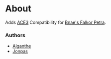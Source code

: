 # About

Adds [ACE3](https://github.com/acemod/ACE3) Compatibility for [Bnae's Falkor Petra](https://forums.bohemia.net/forums/topic/196809-project-infinite-v10/).

### Authors

- [Alganthe](http://github.com/alganthe)
- [Jonpas](http://github.com/jonpas)

